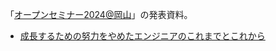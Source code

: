 「[オープンセミナー2024@岡山](https://oso.connpass.com/event/328613/)」の発表資料。

- [成長するための努力をやめたエンジニアのこれまでとこれから](https://koki-develop.github.io/okayama-open-seminar-2024-slide)
